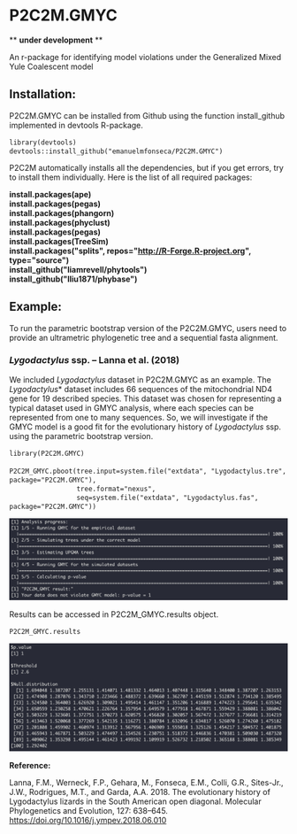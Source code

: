 # P2C2M.GMYC

\*\* **under development** \*\*

An r-package for identifying model violations under the Generalized Mixed Yule Coalescent model

## Installation:

P2C2M.GMYC can be installed from Github using the function install_github implemented in devtools R-package.

```{r}
library(devtools)
devtools::install_github("emanuelmfonseca/P2C2M.GMYC")
```

P2C2M automatically installs all the dependencies, but if you get errors, try to install them individually. Here is the list of all required packages:

**install.packages(ape)**  
**install.packages(pegas)**  
**install.packages(phangorn)**  
**install.packages(phyclust)**  
**install.packages(pegas)**  
**install.packages(TreeSim)**  
**install.packages("splits", repos="http://R-Forge.R-project.org", type="source")**  
**install\_github("liamrevell/phytools")**  
**install\_github("lliu1871/phybase")**  

## Example:

To run the parametric bootstrap version of the P2C2M.GMYC, users need to provide an ultrametric phylogenetic tree and a sequential fasta alignment.

### *Lygodactylus* ssp. – Lanna et al. (2018)

We included *Lygodactylus* dataset in P2C2M.GMYC as an example. The *Lygodactylus** dataset includes 66 sequences of the mitochondrial ND4 gene for 19 described species. This dataset was chosen for representing a typical dataset used in GMYC analysis, where each species can be represented from one to many sequences. So, we will investigate if the GMYC model is a good fit for the evolutionary history of *Lygodactylus* ssp. using the parametric bootstrap version.

```{r}
library(P2C2M.GMYC)

P2C2M_GMYC.pboot(tree.input=system.file("extdata", "Lygodactylus.tre", package="P2C2M.GMYC"),
                 tree.format="nexus",
                 seq=system.file("extdata", "Lygodactylus.fas", package="P2C2M.GMYC"))
```

![Figure1](images/P2C2M.GMYC.result_Lygodactylus.png)

Results can be accessed in P2C2M_GMYC.results object.

```{r}
P2C2M_GMYC.results
```

![Figure2](images/P2C2M.GMYC.result2_Lygodactylus.png)

**Reference:**

 Lanna, F.M., Werneck, F.P., Gehara, M., Fonseca, E.M., Colli, G.R., Sites-Jr., J.W., Rodrigues, M.T., and Garda, A.A. 2018. The evolutionary history of Lygodactylus lizards in the South American open diagonal. Molecular Phylogenetics and Evolution, 127: 638–645.  https://doi.org/10.1016/j.ympev.2018.06.010







